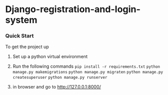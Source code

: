 # Django-registration-and-login-system
### Quick Start
To get the project up 
1. Set up a python virtual environment
2. Run the following commands
    ``` pip install -r requirements.txt ```
    ``` python manage.py makemigrations ```
    ``` python manage.py migraten ```
    ``` python manage.py createsuperuser ```
    ``` python manage.py runserver ```
   
3. in browser and go to http://127.0.0.1:8000/

